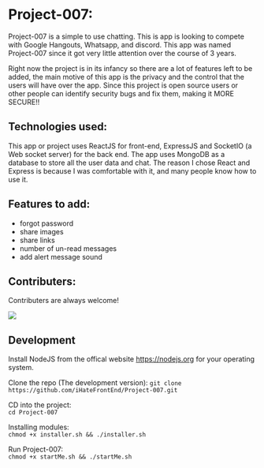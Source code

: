 # Project-007:
Project-007 is a simple to use chatting. This is app is looking to compete with Google Hangouts, Whatsapp, and discord. This app was named Project-007 since it got very little attention over the course of 3 years.

Right now the project is in its infancy so there are a lot of features left to be added, the main motive of this app is the privacy and the control that the users will have over the app. Since this project is open source users or other people can identify security bugs and fix them, making it MORE SECURE!!

## Technologies used:
This app or project uses ReactJS for front-end, ExpressJS and SocketIO (a Web socket server) for the back end. The app uses MongoDB as a database to store all the user data and chat. The reason I chose React and Express is because I was comfortable with it, and many people know how to use it.

## Features to add:
 - forgot password 
 - share images
 - share links
 - number of un-read messages
 - add alert message sound

## Contributers:
Contributers are always welcome!

<a href = "https://github.com/iHateFrontEnd/Project-007/graphs/contributors">
  <img src = "https://contrib.rocks/image?repo = iHateFrontEnd/Project-007"/>
</a>

## Development
Install NodeJS from the offical website https://nodejs.org for your operating system.

Clone the repo (The development version): `git clone https://github.com/iHateFrontEnd/Project-007.git`

CD into the project: 
</br>
 `cd Project-007`

Installing modules:
</br>
 `chmod +x installer.sh &&
 ./installer.sh`

Run Project-007:
</br>
 `chmod +x startMe.sh &&
 ./startMe.sh`
